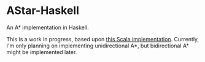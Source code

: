 AStar-Haskell
===============

An A* implementation in Haskell.

This is a work in progress, based upon [this Scala implementation](https://github.com/TheBizzle/PathFinding).  Currently, I'm only planning on implementing unidirectional A*, but bidirectional A* might be implemented later.
